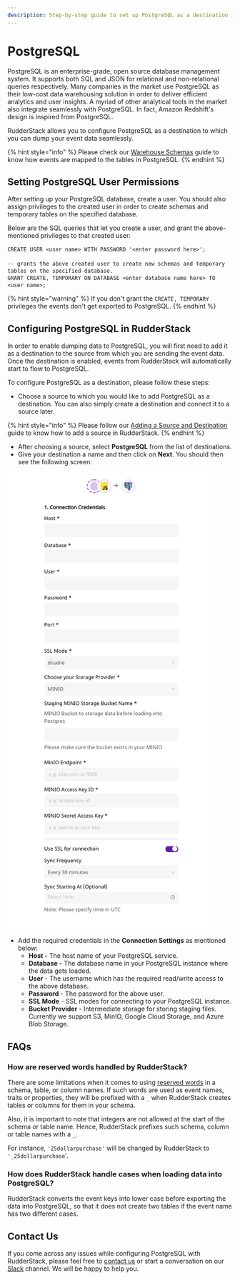 ```yaml
---
description: Step-by-step guide to set up PostgreSQL as a destination in RudderStack
---
```


# PostgreSQL

PostgreSQL is an enterprise-grade, open source database management system. It supports both SQL and JSON for relational and non-relational queries respectively. Many companies in the market use PostgreSQL as their low-cost data warehousing solution in order to deliver efficient analytics and user insights. A myriad of other analytical tools in the market also integrate seamlessly with PostgreSQL. In fact, Amazon Redshift's design is inspired from PostgreSQL.

RudderStack allows you to configure PostgreSQL as a destination to which you can dump your event data seamlessly.

{% hint style="info" %}
Please check our [Warehouse Schemas](https://docs.rudderstack.com/data-warehouse-integration-guides/warehouse-schemas) guide to know how events are mapped to the tables in PostgreSQL.
{% endhint %}

## Setting PostgreSQL User Permissions

After setting up your PostgreSQL database, create a user. You should also assign privileges to the created user in order to create schemas and temporary tables on the specified database.

Below are the SQL queries that let you create a user, and grant the above-mentioned privileges to that created user:

```text
CREATE USER <user name> WITH PASSWORD '<enter password here>';

-- grants the above created user to create new schemas and temporary tables on the specified database.
GRANT CREATE, TEMPORARY ON DATABASE <enter database name here> TO <user name>;
```

{% hint style="warning" %}
If you don't grant the `CREATE, TEMPORARY` privileges the events don't get exported to PostgreSQL.
{% endhint %}

## Configuring PostgreSQL in RudderStack

In order to enable dumping data to PostgreSQL, you will first need to add it as a destination to the source from which you are sending the event data. Once the destination is enabled, events from RudderStack will automatically start to flow to PostgreSQL.

To configure PostgreSQL as a destination, please follow these steps:

* Choose a source to which you would like to add PostgreSQL as a destination. You can also simply create a destination and connect it to a source later.

{% hint style="info" %}
Please follow our [Adding a Source and Destination](https://docs.rudderstack.com/how-to-guides/adding-source-and-destination-rudderstack) guide to know how to add a source in RudderStack.
{% endhint %}

* After choosing a source, select **PostgreSQL** from the list of destinations.
* Give your destination a name and then click on **Next**. You should then see the following screen:

![PostgreSQL Destination Settings on the RudderStack dashboard](../.gitbook/assets/image%20%2887%29.png)

* Add the required credentials in the **Connection Settings** as mentioned below:
  * **Host -** The host name of your PostgreSQL service.
  * **Database -** The database name in your PostgreSQL instance where the data gets loaded.
  * **User** - The username which has the required read/write access to the above database.
  * **Password** - The password for the above user.
  * **SSL Mode** - SSL modes for connecting to your PostgreSQL instance.
  * **Bucket Provider** - Intermediate storage for storing staging files. Currently we support S3, MinIO, Google Cloud Storage, and Azure Blob Storage.

## FAQs

### **How are reserved words handled by RudderStack?**

There are some limitations when it comes to using [reserved words](https://www.postgresql.org/docs/current/sql-keywords-appendix.html) in a schema, table, or column names. If such words are used as event names, traits or properties, they will be prefixed with a `_` when  RudderStack creates tables or columns for them in your schema.

Also, it is important to note that integers are not allowed at the start of the schema or table name. Hence, RudderStack prefixes such schema, column or table names with a `_`.

For instance, `'25dollarpurchase'` will be changed by RudderStack to `'_25dollarpurchase`'.

### How does RudderStack handle cases when loading data into PostgreSQL?

RudderStack converts the event keys into lower case before exporting the data into PostgreSQL, so that it does not create two tables if the event name has two different cases.

## Contact Us

If you come across any issues while configuring PostgreSQL with RudderStack, please feel free to [contact us](mailto:%20contact@rudderstack.com) or start a conversation on our [Slack](https://resources.rudderstack.com/join-rudderstack-slack) channel. We will be happy to help you.

